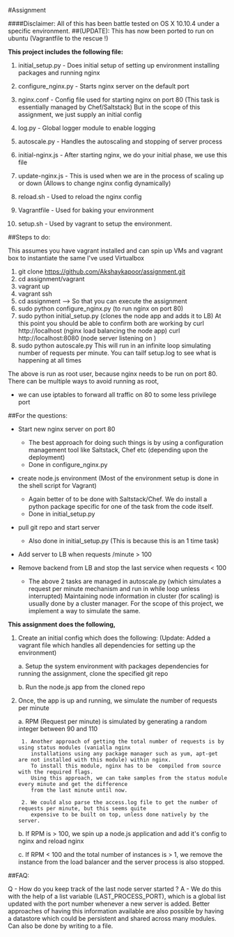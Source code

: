 #Assignment

####Disclaimer: All of this has been battle tested on OS X 10.10.4 under a specific environment.
##(UPDATE): This has now been ported to run on ubuntu (Vagrantfile to the rescue !)

**This project includes the following file:**

1. initial_setup.py - Does initial setup of setting up environment
                      installing packages and running nginx
2. configure_nginx.py - Starts nginx server on the default port

3. nginx.conf - Config file used for starting nginx on port 80
                (This task is essentially managed by Chef/Saltstack)
                But in the scope of this assignment, we just supply an initial config

4. log.py - Global logger module to enable logging

5. autoscale.py - Handles the autoscaling and stopping of server process

6. initial-nginx.js - After starting nginx, we do your initial phase, we use this file

7. update-nginx.js - This is used when we are in the process of scaling up or down
                     (Allows to change nginx config dynamically)

8. reload.sh - Used to reload the nginx config

9. Vagrantfile - Used for baking your environment

10. setup.sh - Used by vagrant to setup the environment.


##Steps to do:

This assumes you have vagrant installed and can spin up VMs and vagrant box to
instantiate the same
I've used Virtualbox

1. git clone https://github.com/Akshaykapoor/assignment.git
2. cd assignment/vagrant
3. vagrant up
4. vagrant ssh
5. cd assignment --> So that you can execute the assignment
6. sudo python configure_nginx.py (to run nginx on port 80)
7. sudo python initial_setup.py (clones the node app and adds it to LB)
      At this point you should be able to confirm both are working by
      curl http://localhost (nginx load balancing the node app)
      curl http://localhost:8080 (node server listening on )
8. sudo python autoscale.py
      This will run in an infinite loop simulating number of requests
      per minute. You can tailf setup.log to see what is happening at all times

The above is run as root user, because nginx needs to be run on port 80.
There can be multiple ways to avoid running as root,
  - we can use iptables to forward all traffic on 80 to some less privilege port

##For the questions:

  - Start new nginx server on port 80
	   - The best approach for doing such things is by using a configuration
       management tool like Saltstack, Chef etc (depending upon the deployment)
     - Done in configure_nginx.py
  - create node.js environment (Most of the environment setup is done in the shell script for Vagrant)
	   - Again better of to be done with Saltstack/Chef. We do install a python package
       specific for one of the task from the code itself.
     - Done in initial_setup.py
  - pull git repo and start server
     - Also done in initial_setup.py (This is because this is an 1 time task)

  - Add server to LB when requests /minute > 100
  - Remove backend from LB and stop the last service when requests < 100
      - The above 2 tasks are managed in autoscale.py (which simulates a request
        per minute mechanism and run in while loop unless interrupted)
        Maintaining node information in cluster (for scaling) is usually done by a cluster manager.
        For the scope of this project, we implement a way to simulate the same.


**This assignment does the following,**

1. Create an initial config which does the following: (Update: Added a vagrant file which handles
   all dependencies for setting up the environment)

    a. Setup the system environment with packages dependencies for running the assignment,
       clone the specified git repo

    b. Run the node.js app from the cloned repo

2. Once, the app is up and running, we simulate the number of requests per minute

    a. RPM (Request per minute) is simulated by generating a random integer between 90 and 110

        1. Another approach of getting the total number of requests is by using status modules (vanialla nginx
           installations using any package manager such as yum, apt-get are not installed with this module) within nginx.
           To install this module, nginx has to be  compiled from source with the required flags.
           Using this approach, we can take samples from the status module every minute and get the difference
           from the last minute until now.

        2. We could also parse the access.log file to get the number of requests per minute, but this seems quite
           expensive to be built on top, unless done natively by the server.

    b. If RPM is > 100, we spin up a node.js application and add it's config to nginx and reload nginx

    c. If RPM < 100 and the total number of instances is > 1, we remove the instance from the load balancer
       and the server process is also stopped.

##FAQ:

Q - How do you keep track of the last node server started ?
A - We do this with the help of a list variable (LAST_PROCESS_PORT), which is a global list
    updated with the port number whenever a new server is added. Better approaches of having this information available
    are also possible by having a datastore which could be persistent and shared across many modules.
    Can also be done by writing to a file.
